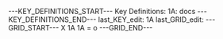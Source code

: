 ---KEY_DEFINITIONS_START---
Key Definitions:
1A: docs
---KEY_DEFINITIONS_END---
last_KEY_edit: 1A
last_GRID_edit: 
---GRID_START---
X 1A
1A = o
---GRID_END---

